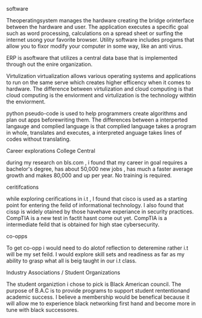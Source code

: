 software

Theoperatingsystem manages the hardware creating the bridge orinterface between the hardware and user.
The application executes a specific goal such as word processing, calculations on a spread sheet or surfing the internet usong your favorite browser.
Utility software includes progams that allow you to fixor modify your computer in some way, like an anti virus.
 
 ERP is asoftware that utilizes a central data base that is implemented through out the enire organization.
 
 Virtulization
 virtualization allows various operating systems and applications to run on the same serve which creates higher efficency when it comes to hardware.
 The difference between virtulization and cloud computing is that cloud computing is the enviorment and virtulization is the technology withtin the enviorment.
 
 python
 pseudo-code is used to help programmers create algorithms and plan out apps beforewriting them.
 The differences between a interperted langauge and complied language is that complied language takes a program in whole, translates and executes, a interpreted anguage takes lines of codes without translating.
 
 Career explorations
 College Central
 
during my research on bls.com , i found that my career in goal requires a bachelor's degree, has about 50,000 new jobs , has much a faster average growth and makes 80,000 and up per year. No training is required.

ceritifcations 

while exploring cerifications in i.t , I found that cisco is used as a starting point for entering the feild of informational technology. I also found that cissp is widely otained by those havehave experiance in security practices. CompTIA is a new test in factit hasnt come out yet. CompTIA is a intermediate feild that is obtained for high stae cybersecurity.
 
 co-opps
 
 To get co-opp i would need to do alotof reflection to deteremine rather i.t will be my set feild. I would explore skill sets and readiness as far as my ability to grasp what all is beig taught in our i.t class. 

Industry Associations / Student Organizations

The student organiztion i chose to pick is Black American council. The purpose of B.A.C is to provide programs to support student rententionand academic success. I believe a membership would be benefical because it will allow me to experience black networking first hand and become more in tune with black successores.

